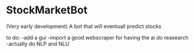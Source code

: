 # StockMarketBot
(Very early development) A bot that will eventuall predict stocks


to do:
  -add a gui
  -import a good webscraper for having the ai do reasearch
  -actually do NLP and NLU 
